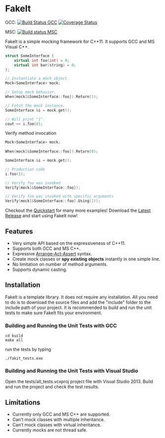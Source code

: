 FakeIt
======
GCC: [![Build Status GCC](https://travis-ci.org/eranpeer/FakeIt.svg?branch=master)](https://travis-ci.org/eranpeer/FakeIt)
[![Coverage Status](https://coveralls.io/repos/eranpeer/FakeIt/badge.png?branch=master)](https://coveralls.io/r/eranpeer/FakeIt?branch=master)

MSC: [![Build status MSC](https://ci.appveyor.com/api/projects/status/sy2dk8se2yoxaqve)](https://ci.appveyor.com/project/eranpeer/fakeit)

FakeIt is a simple mocking framework for C++11. It supports GCC and MS Visual C++.

```cpp
struct SomeInterface {
	virtual int foo(int) = 0;
	virtual int bar(string) = 0;
};
```
```cpp
// Instantiate a mock object.
Mock<SomeInterface> mock;

// Setup mock behavior.
When(mock[&SomeInterface::foo]).Return(1);

// Fetch the mock instance.
SomeInterface &i = mock.get();

// Will print "1". 
cout << i.foo(0);


```
Verify method invocation
```cpp
Mock<SomeInterface> mock;
		
When(mock[&SomeInterface::foo]).Return(0);

SomeInterface &i = mock.get();

// Production code
i.foo(1);

// Verify foo was invoked
Verify(mock[&SomeInterface::foo]);

// Verify foo was invoked with specific arguments
Verify(mock[&SomeInterface::foo].Using(1));
```

Checkout the [Quickstart](https://github.com/eranpeer/FakeIt/wiki/Quickstart) for many more examples!
Download the [Latest Release](https://github.com/eranpeer/FakeIt/releases/latest) and start using FakeIt now!


## Features
* Very simple API based on the expressiveness of C++11.
* Supports both GCC and MS C++.
* Expressive [Arrange-Act-Assert](http://xp123.com/articles/3a-arrange-act-assert/) syntax.
* Create mock classes or **spy existing objects** instantly in one simple line.
* No limitation on number of method arguments.
* Supports dynamic casting.

## Installation
FakeIt is a template library. It does not require any installation. All you need to do is to download the source files and add the "include" folder to the include path of your project.
It is recommended to build and run the unit tests to make sure FakeIt fits your environment.
### Building and Running the Unit Tests with GCC
```
cd build
make all
```
run the tests by typing
```
./fakit_tests.exe
```

### Building and Running the Unit Tests with Visual Studio 
Open the tests/all_tests.vcxproj project file with Visual Studio 2013. Build and run the project and check the test results. 

## Limitations
* Currently only GCC and MS C++ are supported.
* Can't mock classes with multiple inheritance.
* Can't mock classes with virtual inheritance.
* Currently mocks are not thread safe. 
